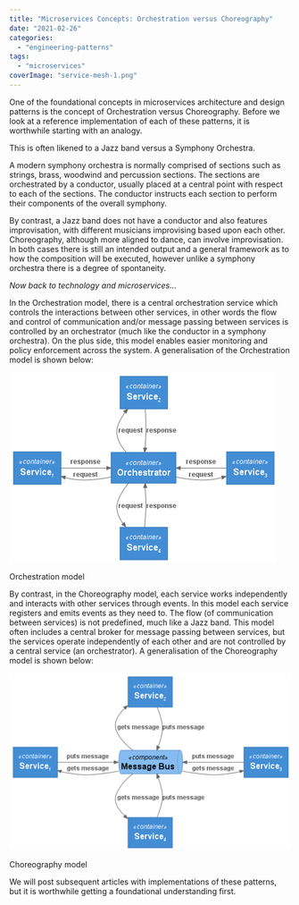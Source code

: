 ```yaml
---
title: "Microservices Concepts: Orchestration versus Choreography"
date: "2021-02-26"
categories: 
  - "engineering-patterns"
tags: 
  - "microservices"
coverImage: "service-mesh-1.png"
---
```


One of the foundational concepts in microservices architecture and design patterns is the concept of Orchestration versus Choreography. Before we look at a reference implementation of each of these patterns, it is worthwhile starting with an analogy.

This is often likened to a Jazz band versus a Symphony Orchestra.

A modern symphony orchestra is normally comprised of sections such as strings, brass, woodwind and percussion sections. The sections are orchestrated by a conductor, usually placed at a central point with respect to each of the sections. The conductor instructs each section to perform their components of the overall symphony.

By contrast, a Jazz band does not have a conductor and also features improvisation, with different musicians improvising based upon each other. Choreography, although more aligned to dance, can involve improvisation. In both cases there is still an intended output and a general framework as to how the composition will be executed, however unlike a symphony orchestra there is a degree of spontaneity.

_Now back to technology and microservices…_

In the Orchestration model, there is a central orchestration service which controls the interactions between other services, in other words the flow and control of communication and/or message passing between services is controlled by an orchestrator (much like the conductor in a symphony orchestra). On the plus side, this model enables easier monitoring and policy enforcement across the system. A generalisation of the Orchestration model is shown below:

![](images/orchestration.png)

Orchestration model

By contrast, in the Choreography model, each service works independently and interacts with other services through events. In this model each service registers and emits events as they need to. The flow (of communication between services) is not predefined, much like a Jazz band. This model often includes a central broker for message passing between services, but the services operate independently of each other and are not controlled by a central service (an orchestrator). A generalisation of the Choreography model is shown below:

![](images/choreography.png)

Choreography model

We will post subsequent articles with implementations of these patterns, but it is worthwhile getting a foundational understanding first.
